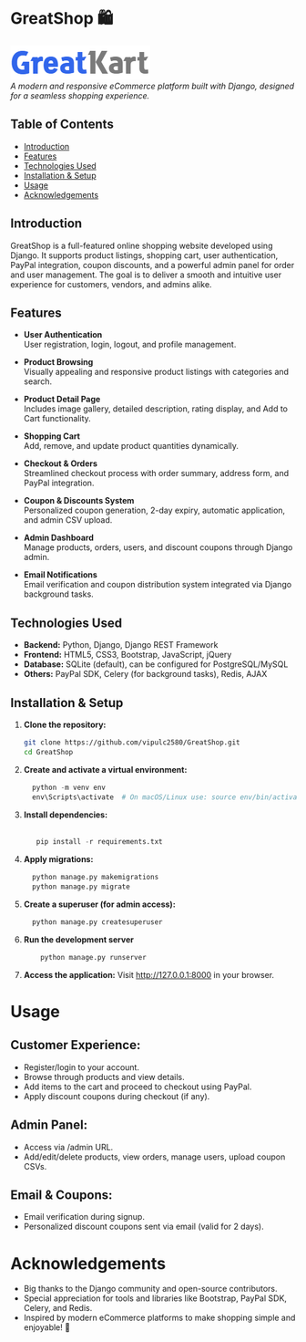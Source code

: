 # GreatShop 🛍️

![GreatShop Banner](https://github.com/vipulc2580/GreatShop/blob/main/static/images/logo.png)  
*A modern and responsive eCommerce platform built with Django, designed for a seamless shopping experience.*

## Table of Contents

- [Introduction](#introduction)
- [Features](#features)
- [Technologies Used](#technologies-used)
- [Installation & Setup](#installation--setup)
- [Usage](#usage)
- [Acknowledgements](#acknowledgements)

## Introduction

GreatShop is a full-featured online shopping website developed using Django. It supports product listings, shopping cart, user authentication, PayPal integration, coupon discounts, and a powerful admin panel for order and user management. The goal is to deliver a smooth and intuitive user experience for customers, vendors, and admins alike.

## Features

- **User Authentication**  
  User registration, login, logout, and profile management.

- **Product Browsing**  
  Visually appealing and responsive product listings with categories and search.

- **Product Detail Page**  
  Includes image gallery, detailed description, rating display, and Add to Cart functionality.

- **Shopping Cart**  
  Add, remove, and update product quantities dynamically.

- **Checkout & Orders**  
  Streamlined checkout process with order summary, address form, and PayPal integration.

- **Coupon & Discounts System**  
  Personalized coupon generation, 2-day expiry, automatic application, and admin CSV upload.

- **Admin Dashboard**  
  Manage products, orders, users, and discount coupons through Django admin.

- **Email Notifications**  
  Email verification and coupon distribution system integrated via Django background tasks.

## Technologies Used

- **Backend:** Python, Django, Django REST Framework  
- **Frontend:** HTML5, CSS3, Bootstrap, JavaScript, jQuery  
- **Database:** SQLite (default), can be configured for PostgreSQL/MySQL  
- **Others:** PayPal SDK, Celery (for background tasks), Redis, AJAX

## Installation & Setup

1. **Clone the repository:**

   ```bash
   git clone https://github.com/vipulc2580/GreatShop.git
   cd GreatShop
    ```

2. **Create and activate a virtual environment:**
    ```python 
      python -m venv env
      env\Scripts\activate  # On macOS/Linux use: source env/bin/activate
    ```

3. **Install dependencies:**
    ```python
    
       pip install -r requirements.txt
    ```    

4. **Apply migrations:**
    ```python 
      python manage.py makemigrations
      python manage.py migrate
    ```

5. **Create a superuser (for admin access):**
    ```python
      python manage.py createsuperuser
    ```
6. **Run the development server**
   ```python
       python manage.py runserver
   ```

7. **Access the application:**
    Visit http://127.0.0.1:8000 in your browser.

# Usage
  ## Customer Experience:
  - Register/login to your account.
  - Browse through products and view details.
  - Add items to the cart and proceed to checkout using PayPal.
  - Apply discount coupons during checkout (if any).
  
  ## Admin Panel:
  - Access via /admin URL.
  - Add/edit/delete products, view orders, manage users, upload coupon CSVs.

  ## Email & Coupons:
  - Email verification during signup.
  - Personalized discount coupons sent via email (valid for 2 days).
 
 # Acknowledgements
  - Big thanks to the Django community and open-source contributors.
  - Special appreciation for tools and libraries like Bootstrap, PayPal SDK, Celery, and Redis.
  - Inspired by modern eCommerce platforms to make shopping simple and enjoyable! 💚
